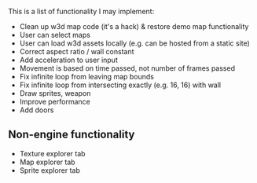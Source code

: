 This is a list of functionality I may implement:
* Clean up w3d map code (it's a hack) & restore demo map functionality
* User can select maps
* User can load w3d assets locally (e.g. can be hosted from a static site)
* Correct aspect ratio / wall constant
* Add acceleration to user input
* Movement is based on time passed, not number of frames passed
* Fix infinite loop from leaving map bounds
* Fix infinite loop from intersecting exactly (e.g. 16, 16) with wall
* Draw sprites, weapon
* Improve performance
* Add doors

## Non-engine functionality
* Texture explorer tab
* Map explorer tab
* Sprite explorer tab
